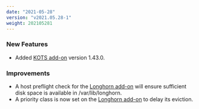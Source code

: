```yaml
---
date: "2021-05-28"
version: "v2021.05.28-1"
weight: 202105281
---
```


### <span class="label label-green">New Features</span>
- Added [KOTS add-on](/docs/add-ons/kotsadm) version 1.43.0.

### <span class="label label-blue">Improvements</span>
- A host preflight check for the [Longhorn add-on](/docs/add-ons/longhorn) will ensure sufficient disk space is available in /var/lib/longhorn.
- A priority class is now set on the [Longhorn add-on](/docs/add-ons/longhorn) to delay its eviction.

